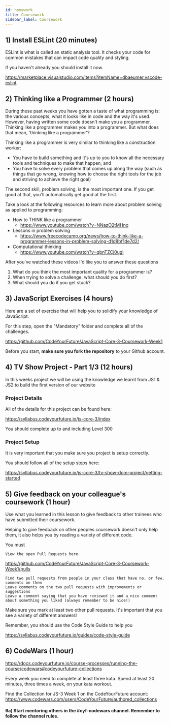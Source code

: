 ```yaml
---
id: homework
title: Coursework
sidebar_label: Coursework
---
```


<!--
## 1) Review Solutions for Last Weeks Coursework

Before starting this week, be sure to review the solutions for last weeks coursework

https://github.com/CodeYourFuture/JavaScript-Core-2-Coursework-Week3-Solution

Make sure you work out what you don't understand and spend some time considering how the code works.

In each of the folders you'll find a `solutions.md` file that will explain more of the solution to you. You should read each of them.

**Note**: This is a private repository. Please speak to your Teacher, Buddy or Class Coordinator to get access. You should ask them to invite your whole class.

-->

## 1) Install ESLint (20 minutes)

ESLint is what is called an static analysis tool. It checks your code for common mistakes that can impact code quality and styling.

If you haven't already you should install it now.

https://marketplace.visualstudio.com/items?itemName=dbaeumer.vscode-eslint

## 2) Thinking like a Programmer (2 hours)

During these past weeks you have gotten a taste of what programming is: the various concepts, what it looks like in code and the way it's used. However, having written some code doesn't make you a programmer. Thinking like a programmer makes you into a programmer. But what does that mean, 'thinking like a programmer'?

Thinking like a programmer is very similar to thinking like a construction worker:

- You have to build something and it's up to you to know all the necessary tools and techniques to make that happen, and
- You have to solve every problem that comes up along the way (such as things that go wrong, knowing how to choose the right tools for the job and striving to achieve the right goal)

The second skill, problem solving, is the most important one. If you get good at that, you'll automatically get good at the first.

Take a look at the following resources to learn more about problem solving as applied to programming:

- How to THINK like a programmer
  - https://www.youtube.com/watch?v=NNazO2tMHno
- Lessons in problem solving
  - https://www.freecodecamp.org/news/how-to-think-like-a-programmer-lessons-in-problem-solving-d1d8bf1de7d2/
- Computational thinking
  - https://www.youtube.com/watch?v=qbnTZCj0ugI

After you've watched these videos I'd like you to answer these questions

1. What do you think the most important quality for a programmer is?
2. When trying to solve a challenge, what should you do first?
3. What should you do if you get stuck?

## 3) JavaScript Exercises (4 hours)

Here are a set of exercise that will help you to solidify your knowledge of JavaScript.

For this step, open the "Mandatory" folder and complete all of the challenges.

https://github.com/CodeYourFuture/JavaScript-Core-3-Coursework-Week1

Before you start, **make sure you fork the repository** to your Github account.

## 4) TV Show Project - Part 1/3 (12 hours)

In this weeks project we will be using the knowledge we learnt from JS1 & JS2 to build the first version of our website

### Project Details

All of the details for this project can be found here:

https://syllabus.codeyourfuture.io/js-core-3/index

You should complete up to and including Level 300

### Project Setup

It is very important that you make sure you project is setup correctly.

You should follow all of the setup steps here:

https://syllabus.codeyourfuture.io/js-core-3/tv-show-dom-project/getting-started

## 5) Give feedback on your colleague's coursework (1 hour)

Use what you learned in this lesson to give feedback to other trainees who have submitted their coursework.

Helping to give feedback on other peoples coursework doesn't only help them, it also helps you by reading a variety of different code.

You must

    View the open Pull Requests here

https://github.com/CodeYourFuture/JavaScript-Core-3-Coursework-Week1/pulls

    Find two pull requests from people in your class that have no, or few, comments on them
    Leave comments on the two pull requests with improvements or suggestions
    Leave a comment saying that you have reviewed it and a nice comment about something you liked (always remember to be nice!)

Make sure you mark at least two other pull requests. It's important that you see a variety of different answers!

Remember, you should use the Code Style Guide to help you

https://syllabus.codeyourfuture.io/guides/code-style-guide

## 6) CodeWars (1 hour)
https://docs.codeyourfuture.io/course-processes/running-the-course/codewars#codeyourfuture-collections

Every week you need to complete at least three kata. Spend at least 20 minutes, three times a week, on your kata workout.

Find the Collection for JS-3 Week 1 on the CodeYourFuture account: https://www.codewars.com/users/CodeYourFuture/authored_collections

#### 6a) Start mentoring others in the #cyf-codewars channel. Remember to follow the channel rules.
